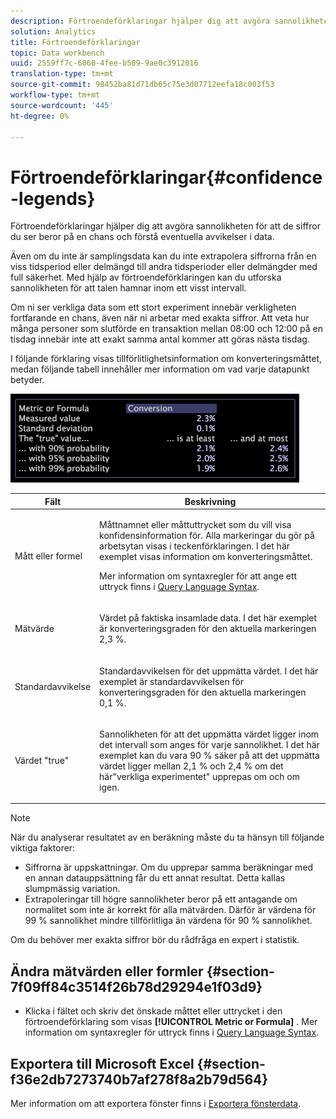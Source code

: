 ```yaml
---
description: Förtroendeförklaringar hjälper dig att avgöra sannolikheten för att de siffror du ser beror på en chans och förstå eventuella avvikelser i data.
solution: Analytics
title: Förtroendeförklaringar
topic: Data workbench
uuid: 2559ff7c-6060-4fee-b509-9ae0c3912016
translation-type: tm+mt
source-git-commit: 98452ba81d71db65c75e3d07712eefa18c003f53
workflow-type: tm+mt
source-wordcount: '445'
ht-degree: 0%

---
```



# Förtroendeförklaringar{#confidence-legends}

Förtroendeförklaringar hjälper dig att avgöra sannolikheten för att de siffror du ser beror på en chans och förstå eventuella avvikelser i data.

Även om du inte är samplingsdata kan du inte extrapolera siffrorna från en viss tidsperiod eller delmängd till andra tidsperioder eller delmängder med full säkerhet. Med hjälp av förtroendeförklaringen kan du utforska sannolikheten för att talen hamnar inom ett visst intervall.

Om ni ser verkliga data som ett stort experiment innebär verkligheten fortfarande en chans, även när ni arbetar med exakta siffror. Att veta hur många personer som slutförde en transaktion mellan 08:00 och 12:00 på en tisdag innebär inte att exakt samma antal kommer att göras nästa tisdag.

I följande förklaring visas tillförlitlighetsinformation om konverteringsmåttet, medan följande tabell innehåller mer information om vad varje datapunkt betyder.

![](assets/lgd_ConfidenceLegend.png)

<table id="table_387F22C7EF4E4DE9AD810D3D9204676F"> 
 <thead> 
  <tr> 
   <th colname="col1" class="entry"> Fält </th> 
   <th colname="col2" class="entry"> Beskrivning </th> 
  </tr> 
 </thead>
 <tbody> 
  <tr> 
   <td colname="col1"> <p>Mått eller formel </p> </td> 
   <td colname="col2"> <p>Måttnamnet eller måttuttrycket som du vill visa konfidensinformation för. Alla markeringar du gör på arbetsytan visas i teckenförklaringen. I det här exemplet visas information om konverteringsmåttet. </p> <p>Mer information om syntaxregler för att ange ett uttryck finns i <a href="../../../../home/c-get-started/c-qry-lang-syntx/c-qry-lang-syntx.md#concept-15d1d3f5164a47d49468c5acb7299d9f"> Query Language Syntax</a>. </p> </td> 
  </tr> 
  <tr> 
   <td colname="col1"> <p>Mätvärde </p> </td> 
   <td colname="col2"> <p>Värdet på faktiska insamlade data. I det här exemplet är konverteringsgraden för den aktuella markeringen 2,3 %. </p> </td> 
  </tr> 
  <tr> 
   <td colname="col1"> <p>Standardavvikelse </p> </td> 
   <td colname="col2"> <p>Standardavvikelsen för det uppmätta värdet. I det här exemplet är standardavvikelsen för konverteringsgraden för den aktuella markeringen 0,1 %. </p> </td> 
  </tr> 
  <tr> 
   <td colname="col1"> <p>Värdet "true" </p> </td> 
   <td colname="col2"> <p>Sannolikheten för att det uppmätta värdet ligger inom det intervall som anges för varje sannolikhet. I det här exemplet kan du vara 90 % säker på att det uppmätta värdet ligger mellan 2,1 % och 2,4 % om det här"verkliga experimentet" upprepas om och om igen. </p> </td> 
  </tr> 
 </tbody> 
</table>

>[!NOTE]
>
>När du analyserar resultatet av en beräkning måste du ta hänsyn till följande viktiga faktorer:
>* Siffrorna är uppskattningar. Om du upprepar samma beräkningar med en annan datauppsättning får du ett annat resultat. Detta kallas slumpmässig variation.
>* Extrapoleringar till högre sannolikheter beror på ett antagande om normalitet som inte är korrekt för alla mätvärden. Därför är värdena för 99 % sannolikhet mindre tillförlitliga än värdena för 90 % sannolikhet.

>
>
Om du behöver mer exakta siffror bör du rådfråga en expert i statistik.

## Ändra mätvärden eller formler {#section-7f09ff84c3514f26b78d29294e1f03d9}

* Klicka i fältet och skriv det önskade måttet eller uttrycket i den förtroendeförklaring som visas **[!UICONTROL Metric or Formula]** . Mer information om syntaxregler för uttryck finns i [Query Language Syntax](../../../../home/c-get-started/c-qry-lang-syntx/c-qry-lang-syntx.md#concept-15d1d3f5164a47d49468c5acb7299d9f).

## Exportera till Microsoft Excel {#section-f36e2db7273740b7af278f8a2b79d564}

Mer information om att exportera fönster finns i [Exportera fönsterdata](../../../../home/c-get-started/c-wk-win-wksp/c-exp-win-data.md#concept-8df61d64ed434cc5a499023c44197349).
